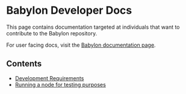 # Babylon Developer Docs

This page contains documentation targeted at individuals that want to contribute to the Babylon repository.

For user facing docs, visit the [Babylon documentation page](https://docs.babylonchain.io).

## Contents

- [Development Requirements](./dev-reqs)
- [Running a node for testing purposes](./run-node)
